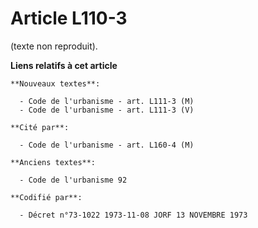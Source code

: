 # Article L110-3

(texte non reproduit).

**Liens relatifs à cet article**

	**Nouveaux textes**:

	  - Code de l'urbanisme - art. L111-3 (M)
	  - Code de l'urbanisme - art. L111-3 (V)

	**Cité par**:

	  - Code de l'urbanisme - art. L160-4 (M)

	**Anciens textes**:

	  - Code de l'urbanisme 92

	**Codifié par**:

	  - Décret n°73-1022 1973-11-08 JORF 13 NOVEMBRE 1973
